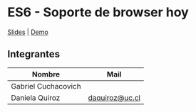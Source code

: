 # ES6 - Soporte de browser hoy

[Slides](./slides.pdf) | [Demo](http://IIC3585-2016-2.github.io/es6-browsers-cookie)


## Integrantes

Nombre|Mail
------------|-------------
Gabriel Cuchacovich | 
Daniela Quiroz | daquiroz@uc.cl
